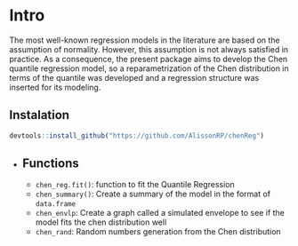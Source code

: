 # Intro
The most well-known regression models in the literature are based on the assumption
of normality. However, this assumption is not always satisfied in practice. As a consequence, the present package aims to develop the Chen quantile regression model, so a reparametrization of the Chen distribution in terms of the quantile was developed and a regression structure was inserted for its
modeling. 

## Instalation
```r
devtools::install_github("https://github.com/AlissonRP/chenReg")
```
* ## Functions
  * `chen_reg.fit()`: function to fit the  Quantile Regression
  * `chen_summary()`: Create a summary of the model in the format of `data.frame`
  * `chen_envlp`: Create a graph called a simulated envelope to see if the model fits the chen distribution well
  * `chen_rand`: Random numbers generation from the Chen distribution